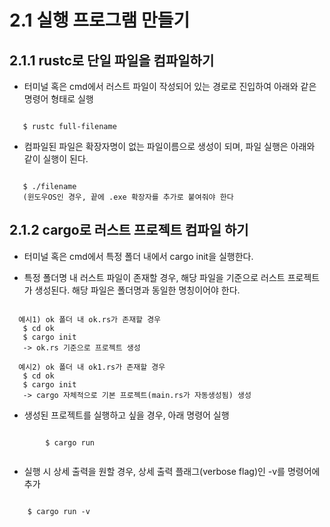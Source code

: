 2.1 실행 프로그램 만들기
==

2.1.1 rustc로 단일 파일을 컴파일하기
---
 - 터미널 혹은 cmd에서 러스트 파일이 작성되어 있는 경로로 진입하여 아래와 같은 명령어 형태로 실행
<pre><code>
   $ rustc full-filename
</code></pre>
 - 컴파일된 파일은 확장자명이 없는 파일이름으로 생성이 되며, 파일 실행은 아래와 같이 실행이 된다.
 <pre><code>
   $ ./filename 
   (윈도우OS인 경우, 끝에 .exe 확장자를 추가로 붙여줘야 한다
</code></pre>
2.1.2 cargo로 러스트 프로젝트 컴파일 하기
---
 - 터미널 혹은 cmd에서 특정 폴더 내에서 cargo init을 실행한다.
 * 특정 폴더명 내 러스트 파일이 존재할 경우, 해당 파일을 기준으로 러스트 프로젝트가 생성된다.
   해당 파일은 폴더명과 동일한 명칭이어야 한다.
 <pre><code>
  예시1) ok 폴더 내 ok.rs가 존재할 경우
   $ cd ok
   $ cargo init
   -> ok.rs 기준으로 프로젝트 생성
 
  예시2) ok 폴더 내 ok1.rs가 존재할 경우
   $ cd ok
   $ cargo init
   -> cargo 자체적으로 기본 프로젝트(main.rs가 자동생성됨) 생성
</code></pre>
 - 생성된 프로젝트를 실행하고 싶을 경우, 아래 명령어 실행
 <pre><code>
        $ cargo run
 </code></pre>
 - 실행 시 상세 출력을 원할 경우, 상세 출력 플래그(verbose flag)인 -v를 명령어에 추가
 <pre><code>
    $ cargo run -v
 </code></pre>
 
